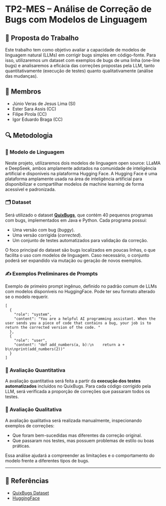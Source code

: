# TP2-MES – Análise de Correção de Bugs com Modelos de Linguagem

## 🧠 Proposta do Trabalho

Este trabalho tem como objetivo avaliar a capacidade de modelos de linguagem natural (LLMs) em corrigir bugs simples em código-fonte. Para isso, utilizaremos um dataset com exemplos de bugs de uma linha (one-line bugs) e analisaremos a eficácia das correções propostas pela LLM, tanto quantitativamente (execução de testes) quanto qualitativamente (análise das mudanças).

## 👥 Membros

- Júnio Veras de Jesus Lima (SI)
- Ester Sara Assis (CC)
- Filipe Pirola (CC)
- Igor Eduardo Braga (CC)

## 🔍 Metodologia

### 🤖 Modelo de Linguagem

Neste projeto, utilizaremos dois modelos de linguagem open source: LLaMA e DeepSeek, ambos amplamente adotados na comunidade de inteligência artificial e disponíveis na plataforma Hugging Face. A Hugging Face é uma plataforma amplamente usada na área de inteligência artificial para disponibilizar e compartilhar modelos de machine learning de forma acessível e padronizada.

### 🗂️ Dataset

Será utilizado o dataset [**QuixBugs**](https://github.com/jkoppel/QuixBugs), que contém 40 pequenos programas com bugs, implementados em Java e Python. Cada programa possui:

- Uma versão com bug (*buggy*).
- Uma versão corrigida (*corrected*).
- Um conjunto de testes automatizados para validação da correção.

O foco principal do dataset são bugs localizados em poucas linhas, o que facilita o uso com modelos de linguagem. Caso necessário, o conjunto poderá ser expandido via mutação ou geração de novos exemplos. 

### ✍️ Exemplos Preliminares de Prompts

Exemplo de primeiro prompt ingênuo, definido no padrão comum de LLMs com modelos disponíveis no HuggingFace. Pode ter seu formato alterado se o modelo requerir. 

````
[
  {
    "role": "system",
    "content": "You are a helpful AI programming assistant. When the user sends you a piece of code that contains a bug, your job is to return the corrected version of the code. "
  },
  {
    "role": "user",
    "content": "def add_numbers(a, b):\n    return a + b\n\nprint(add_numbers(2))"
  }
]
````

### 📏 Avaliação Quantitativa

A avaliação quantitativa será feita a partir da **execução dos testes automatizados** incluídos no QuixBugs. Para cada código corrigido pela LLM, será verificada a proporção de correções que passaram todos os testes.

### 🧪 Avaliação Qualitativa

A avaliação qualitativa será realizada manualmente, inspecionando exemplos de correções:
- Que foram bem-sucedidas mas diferentes da correção original.
- Que passaram nos testes, mas possuem problemas de estilo ou boas práticas.

Essa análise ajudará a compreender as limitações e o comportamento do modelo frente a diferentes tipos de bugs.

---

## 📎 Referências

- [QuixBugs Dataset](https://github.com/jkoppel/QuixBugs)
- [HuggingFace](https://huggingface.co/)
